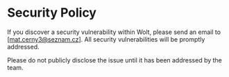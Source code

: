 # Security Policy

If you discover a security vulnerability within Wolt, please send an email to [mat.cerny3@seznam.cz]. All security
vulnerabilities will be promptly addressed.

Please do not publicly disclose the issue until it has been addressed by the team.